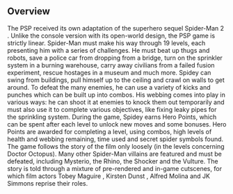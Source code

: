 ## Overview

The PSP received its own adaptation of the superhero sequel Spider-Man 2 . Unlike the console version with its open-world design, the PSP game is strictly linear. Spider-Man must make his way through 19 levels, each presenting him with a series of challenges. He must beat up thugs and robots, save a police car from dropping from a bridge, turn on the sprinkler system in a burning warehouse, carry away civilians from a failed fusion experiment, rescue hostages in a museum and much more. Spidey can swing from buildings, pull himself up to the ceiling and crawl on walls to get around. To defeat the many enemies, he can use a variety of kicks and punches which can be built up into combos. His webbing comes into play in various ways: he can shoot it at enemies to knock them out temporarily and must also use it to complete various objectives, like fixing leaky pipes for the sprinkling system. During the game, Spidey earns Hero Points, which can be spent after each level to unlock new moves and some bonuses. Hero Points are awarded for completing a level, using combos, high levels of health and webbing remaining, time used and secret spider symbols found. The game follows the story of the film only loosely (in the levels concerning Doctor Octopus). Many other Spider-Man villains are featured and must be defeated, including Mysterio, the Rhino, the Shocker and the Vulture. The story is told through a mixture of pre-rendered and in-game cutscenes, for which film actors Tobey Maguire , Kirsten Dunst , Alfred Molina and JK Simmons reprise their roles.